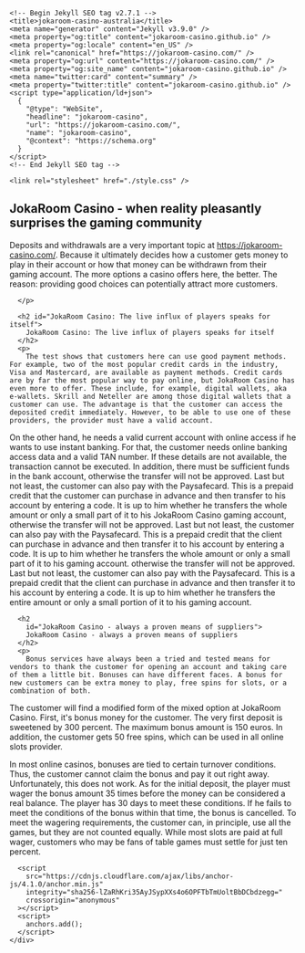 <html lang="en-US">
  <head>
    <meta charset="UTF-8" />
    <meta http-equiv="X-UA-Compatible" content="IE=edge" />
    <meta name="viewport" content="width=device-width, initial-scale=1" />

    <!-- Begin Jekyll SEO tag v2.7.1 -->
    <title>jokaroom-casino-australia</title>
    <meta name="generator" content="Jekyll v3.9.0" />
    <meta property="og:title" content="jokaroom-casino.github.io" />
    <meta property="og:locale" content="en_US" />
    <link rel="canonical" href="https://jokaroom-casino.com/" />
    <meta property="og:url" content="https://jokaroom-casino.com/" />
    <meta property="og:site_name" content="jokaroom-casino.github.io" />
    <meta name="twitter:card" content="summary" />
    <meta property="twitter:title" content="jokaroom-casino.github.io" />
    <script type="application/ld+json">
      {
        "@type": "WebSite",
        "headline": "jokaroom-casino",
        "url": "https://jokaroom-casino.com/",
        "name": "jokaroom-casino",
        "@context": "https://schema.org"
      }
    </script>
    <!-- End Jekyll SEO tag -->

    <link rel="stylesheet" href="./style.css" />
  </head>
  <body>
    <div class="container-lg px-3 my-5 markdown-body">
      <h2 id="JokaRoom Casino - when reality pleasantly surprises the gaming community">
        JokaRoom Casino - when reality pleasantly surprises the gaming community
      </h2>
      <p>
        Deposits and withdrawals are a very important topic at <a href="https://jokaroom-casino.com/" target="_blank">https://jokaroom-casino.com/</a>. Because it ultimately decides how a customer gets money to play in their account or how that money can be withdrawn from their gaming account. The more options a casino offers here, the better. The reason: providing good choices can potentially attract more customers.

      </p>

      <h2 id="JokaRoom Casino: The live influx of players speaks for itself">
        JokaRoom Casino: The live influx of players speaks for itself
      </h2>
      <p>
        The test shows that customers here can use good payment methods. For example, two of the most popular credit cards in the industry, Visa and Mastercard, are available as payment methods. Credit cards are by far the most popular way to pay online, but JokaRoom Casino has even more to offer. These include, for example, digital wallets, aka e-wallets. Skrill and Neteller are among those digital wallets that a customer can use. The advantage is that the customer can access the deposited credit immediately. However, to be able to use one of these providers, the provider must have a valid account. 

On the other hand, he needs a valid current account with online access if he wants to use instant banking. For that, the customer needs online banking access data and a valid TAN number. If these details are not available, the transaction cannot be executed. In addition, there must be sufficient funds in the bank account, otherwise the transfer will not be approved. Last but not least, the customer can also pay with the Paysafecard. This is a prepaid credit that the customer can purchase in advance and then transfer to his account by entering a code. It is up to him whether he transfers the whole amount or only a small part of it to his JokaRoom Casino gaming account, otherwise the transfer will not be approved. Last but not least, the customer can also pay with the Paysafecard. This is a prepaid credit that the client can purchase in advance and then transfer it to his account by entering a code. It is up to him whether he transfers the whole amount or only a small part of it to his gaming account. otherwise the transfer will not be approved. Last but not least, the customer can also pay with the Paysafecard. This is a prepaid credit that the client can purchase in advance and then transfer it to his account by entering a code. It is up to him whether he transfers the entire amount or only a small portion of it to his gaming account.
      </p>

      <h2
        id="JokaRoom Casino - always a proven means of suppliers">
        JokaRoom Casino - always a proven means of suppliers
      </h2>
      <p>
        Bonus services have always been a tried and tested means for vendors to thank the customer for opening an account and taking care of them a little bit. Bonuses can have different faces. A bonus for new customers can be extra money to play, free spins for slots, or a combination of both.

The customer will find a modified form of the mixed option at JokaRoom Casino. First, it's bonus money for the customer. The very first deposit is sweetened by 300 percent. The maximum bonus amount is 150 euros. In addition, the customer gets 50 free spins, which can be used in all online slots provider.

In most online casinos, bonuses are tied to certain turnover conditions. Thus, the customer cannot claim the bonus and pay it out right away. Unfortunately, this does not work. As for the initial deposit, the player must wager the bonus amount 35 times before the money can be considered a real balance. The player has 30 days to meet these conditions. If he fails to meet the conditions of the bonus within that time, the bonus is cancelled. To meet the wagering requirements, the customer can, in principle, use all the games, but they are not counted equally. While most slots are paid at full wager, customers who may be fans of table games must settle for just ten percent. 
      </p>

      <script
        src="https://cdnjs.cloudflare.com/ajax/libs/anchor-js/4.1.0/anchor.min.js"
        integrity="sha256-lZaRhKri35AyJSypXXs4o6OPFTbTmUoltBbDCbdzegg="
        crossorigin="anonymous"
      ></script>
      <script>
        anchors.add();
      </script>
    </div>
  </body>
</html>
